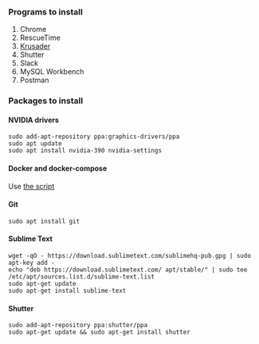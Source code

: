 ### Programs to install
1. Chrome
1. RescueTime
1. [Krusader](https://community.linuxmint.com/software/view/krusader)
1. Shutter
1. Slack
1. MySQL Workbench
1. Postman

### Packages to install
#### NVIDIA drivers
```
sudo add-apt-repository ppa:graphics-drivers/ppa
sudo apt update
sudo apt install nvidia-390 nvidia-settings
```

#### Docker and docker-compose
Use [the script](https://github.com/vitaliykobrin/useful-scripts/blob/master/scripts/install-docker.sh)

#### Git
```
sudo apt install git
```

#### Sublime Text
```
wget -qO - https://download.sublimetext.com/sublimehq-pub.gpg | sudo apt-key add -
echo "deb https://download.sublimetext.com/ apt/stable/" | sudo tee /etc/apt/sources.list.d/sublime-text.list
sudo apt-get update
sudo apt-get install sublime-text
```
#### Shutter
```
sudo add-apt-repository ppa:shutter/ppa
sudo apt-get update && sudo apt-get install shutter
```
